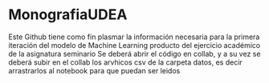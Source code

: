 # MonografiaUDEA
Este Github tiene como fin plasmar la información necesaria para la primera iteración del modelo de Machine Learning producto del ejercicio académico de la asignatura seminario 
Se deberá abrir el código en collab, y a su vez se deberá subir en el collab los arvhicos csv de la carpeta datos, es decir arrastrarlos al notebook para que puedan ser leidos


